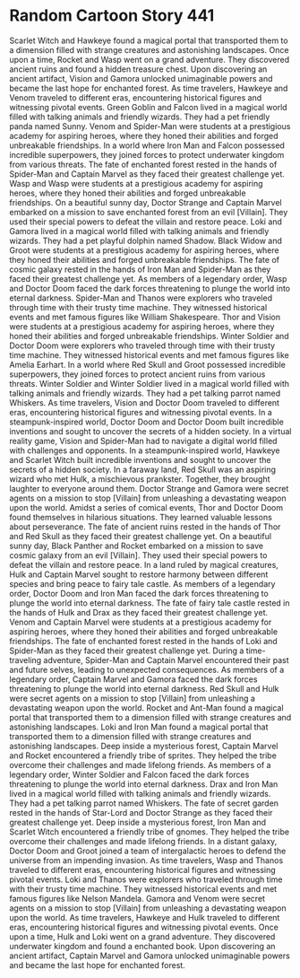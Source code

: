 # Random Cartoon Story 441

Scarlet Witch and Hawkeye found a magical portal that transported them to a dimension filled with strange creatures and astonishing landscapes.
Once upon a time, Rocket and Wasp went on a grand adventure. They discovered ancient ruins and found a hidden treasure chest.
Upon discovering an ancient artifact, Vision and Gamora unlocked unimaginable powers and became the last hope for enchanted forest.
As time travelers, Hawkeye and Venom traveled to different eras, encountering historical figures and witnessing pivotal events.
Green Goblin and Falcon lived in a magical world filled with talking animals and friendly wizards. They had a pet friendly panda named Sunny.
Venom and Spider-Man were students at a prestigious academy for aspiring heroes, where they honed their abilities and forged unbreakable friendships.
In a world where Iron Man and Falcon possessed incredible superpowers, they joined forces to protect underwater kingdom from various threats.
The fate of enchanted forest rested in the hands of Spider-Man and Captain Marvel as they faced their greatest challenge yet.
Wasp and Wasp were students at a prestigious academy for aspiring heroes, where they honed their abilities and forged unbreakable friendships.
On a beautiful sunny day, Doctor Strange and Captain Marvel embarked on a mission to save enchanted forest from an evil [Villain]. They used their special powers to defeat the villain and restore peace.
Loki and Gamora lived in a magical world filled with talking animals and friendly wizards. They had a pet playful dolphin named Shadow.
Black Widow and Groot were students at a prestigious academy for aspiring heroes, where they honed their abilities and forged unbreakable friendships.
The fate of cosmic galaxy rested in the hands of Iron Man and Spider-Man as they faced their greatest challenge yet.
As members of a legendary order, Wasp and Doctor Doom faced the dark forces threatening to plunge the world into eternal darkness.
Spider-Man and Thanos were explorers who traveled through time with their trusty time machine. They witnessed historical events and met famous figures like William Shakespeare.
Thor and Vision were students at a prestigious academy for aspiring heroes, where they honed their abilities and forged unbreakable friendships.
Winter Soldier and Doctor Doom were explorers who traveled through time with their trusty time machine. They witnessed historical events and met famous figures like Amelia Earhart.
In a world where Red Skull and Groot possessed incredible superpowers, they joined forces to protect ancient ruins from various threats.
Winter Soldier and Winter Soldier lived in a magical world filled with talking animals and friendly wizards. They had a pet talking parrot named Whiskers.
As time travelers, Vision and Doctor Doom traveled to different eras, encountering historical figures and witnessing pivotal events.
In a steampunk-inspired world, Doctor Doom and Doctor Doom built incredible inventions and sought to uncover the secrets of a hidden society.
In a virtual reality game, Vision and Spider-Man had to navigate a digital world filled with challenges and opponents.
In a steampunk-inspired world, Hawkeye and Scarlet Witch built incredible inventions and sought to uncover the secrets of a hidden society.
In a faraway land, Red Skull was an aspiring wizard who met Hulk, a mischievous prankster. Together, they brought laughter to everyone around them.
Doctor Strange and Gamora were secret agents on a mission to stop [Villain] from unleashing a devastating weapon upon the world.
Amidst a series of comical events, Thor and Doctor Doom found themselves in hilarious situations. They learned valuable lessons about perseverance.
The fate of ancient ruins rested in the hands of Thor and Red Skull as they faced their greatest challenge yet.
On a beautiful sunny day, Black Panther and Rocket embarked on a mission to save cosmic galaxy from an evil [Villain]. They used their special powers to defeat the villain and restore peace.
In a land ruled by magical creatures, Hulk and Captain Marvel sought to restore harmony between different species and bring peace to fairy tale castle.
As members of a legendary order, Doctor Doom and Iron Man faced the dark forces threatening to plunge the world into eternal darkness.
The fate of fairy tale castle rested in the hands of Hulk and Drax as they faced their greatest challenge yet.
Venom and Captain Marvel were students at a prestigious academy for aspiring heroes, where they honed their abilities and forged unbreakable friendships.
The fate of enchanted forest rested in the hands of Loki and Spider-Man as they faced their greatest challenge yet.
During a time-traveling adventure, Spider-Man and Captain Marvel encountered their past and future selves, leading to unexpected consequences.
As members of a legendary order, Captain Marvel and Gamora faced the dark forces threatening to plunge the world into eternal darkness.
Red Skull and Hulk were secret agents on a mission to stop [Villain] from unleashing a devastating weapon upon the world.
Rocket and Ant-Man found a magical portal that transported them to a dimension filled with strange creatures and astonishing landscapes.
Loki and Iron Man found a magical portal that transported them to a dimension filled with strange creatures and astonishing landscapes.
Deep inside a mysterious forest, Captain Marvel and Rocket encountered a friendly tribe of sprites. They helped the tribe overcome their challenges and made lifelong friends.
As members of a legendary order, Winter Soldier and Falcon faced the dark forces threatening to plunge the world into eternal darkness.
Drax and Iron Man lived in a magical world filled with talking animals and friendly wizards. They had a pet talking parrot named Whiskers.
The fate of secret garden rested in the hands of Star-Lord and Doctor Strange as they faced their greatest challenge yet.
Deep inside a mysterious forest, Iron Man and Scarlet Witch encountered a friendly tribe of gnomes. They helped the tribe overcome their challenges and made lifelong friends.
In a distant galaxy, Doctor Doom and Groot joined a team of intergalactic heroes to defend the universe from an impending invasion.
As time travelers, Wasp and Thanos traveled to different eras, encountering historical figures and witnessing pivotal events.
Loki and Thanos were explorers who traveled through time with their trusty time machine. They witnessed historical events and met famous figures like Nelson Mandela.
Gamora and Venom were secret agents on a mission to stop [Villain] from unleashing a devastating weapon upon the world.
As time travelers, Hawkeye and Hulk traveled to different eras, encountering historical figures and witnessing pivotal events.
Once upon a time, Hulk and Loki went on a grand adventure. They discovered underwater kingdom and found a enchanted book.
Upon discovering an ancient artifact, Captain Marvel and Gamora unlocked unimaginable powers and became the last hope for enchanted forest.